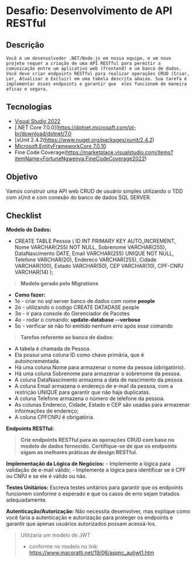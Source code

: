 
# **Desafio: Desenvolvimento de API RESTful**

## Descrição
	Você é um desenvolvedor .NET/Node.js em nossa equipe, e um novo projeto requer a criação de uma API RESTful para permitir a comunicação entre um aplicativo web (frontend) e um banco de dados. 
	Você deve criar endpoints RESTful para realizar operações CRUD (Criar, Ler, Atualizar e Excluir) em uma tabela descrita abaixo. Sua tarefa é implementar esses endpoints e garantir que  eles funcionem de maneira eficaz e segura.


## Tecnologias

- [Visual Studio 2022](https://visualstudio.microsoft.com/pt-br/downloads/)
- [.NET Core 7.0.0](https://dotnet.microsoft.com/pt-br/download/dotnet/7.0
- [xUnit 2.4.2(https://www.nuget.org/packages/xunit/2.4.2)
- [Microsoft.EntityFrameworkCore 7.0.10](https://www.nuget.org/packages/Microsoft.EntityFrameworkCore.InMemory/7.0.10)
- Fine Code Coverage(https://marketplace.visualstudio.com/items?itemName=FortuneNgwenya.FineCodeCoverage2022)

## Objetivo

Vamos construir uma API web CRUD de usuário simples utilizando o  TDD com xUnit e com conexão do banco de dados SQL SERVER.


## Checklist

**Modelo de Dados:**
- CREATE TABLE Pessoa ( ID INT PRIMARY KEY AUTO_INCREMENT, Nome VARCHAR(255) NOT NULL,
	Sobrenome VARCHAR(255), DataNascimento DATE, 
	Email VARCHAR(255) UNIQUE NOT NULL, 
	Telefone VARCHAR(20), Endereco VARCHAR(255), 
	Cidade VARCHAR(100), Estado VARCHAR(50), 
	CEP VARCHAR(10), CPF-CNPJ VARCHAR(14) );

>**Modelo gerado pelo Migrations**
 - **Como fazer:**
- 1o - criar no sql server banco de dados com nome **people**
- 2o - utilizando o codigo CREATE DATADASE people
- 3o - ir para console do Gerenciador de Pacotes
- 4o - rodar o comando: **update-database --verbose**
- 5o - verificar se não foi emitido nenhum erro após esse comando

>**Tarefas referente ao banco de dados:**
 - A tabela é chamada de Pessoa.
 - Ela possui uma coluna ID como chave primária, que é autoincrementada.
 - Há uma coluna Nome para armazenar o nome da pessoa (obrigatório).
 - Há uma coluna Sobrenome para armazenar o sobrenome da pessoa.
 - A coluna DataNascimento armazena a data de nascimento da pessoa.
 - A coluna Email armazena o endereço de e-mail da pessoa, com a restrição UNIQUE para garantir que não haja duplicatas.
 - A coluna Telefone armazena o número de telefone da pessoa.
 - As colunas Endereco, Cidade, Estado e CEP são usadas para armazenar informações de endereço;
 - A coluna CPFCNPJ é obrigatória.

**Endpoints RESTful:** 
>**Crie endpoints RESTful para as operações CRUD com base no modelo de dados fornecido. Certifique-se de que os endpoints sigam as melhores práticas de design RESTful.**

**Implementação da Lógica de Negócios:**
	- Implemente a lógica para validação de e-mail válido;
	- Implemente a lógica para identificar se é CPF ou CNPJ e se ele é válido ou não.

**Testes Unitários:**
	Escreva testes unitários para garantir que os endpoints funcionem conforme o esperado e que os casos de erro sejam tratados adequadamente.

**Autenticação/Autorização:**
	Não necessita desenvolver, mas explique como você faria a autenticação e autorização para proteger os endpoints e garantir que apenas usuários autorizados possam acessá-los.
 > Utilizaria um modelo de JWT
> - conforme no modelo no link: https://www.macoratti.net/19/06/aspnc_autjwt1.htm


